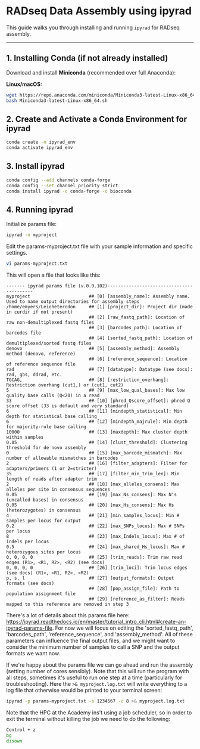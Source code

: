 # RADseq Data Assembly using ipyrad

This guide walks you through installing and running `ipyrad` for RADseq assembly.

---

## 1. Installing Conda (if not already installed)

Download and install **Miniconda** (recommended over full Anaconda):

**Linux/macOS:**
```bash
wget https://repo.anaconda.com/miniconda/Miniconda3-latest-Linux-x86_64.sh
bash Miniconda3-latest-Linux-x86_64.sh
```

## 2. Create and Activate a Conda Environment for ipyrad
```bash
conda create -n ipyrad_env
conda activate ipyrad_env
```

## 3. Install ipyrad
```bash
conda config --add channels conda-forge
conda config --set channel_priority strict
conda install ipyrad -c conda-forge -c bioconda
```

## 4. Running ipyrad
Initialize params file:
```bash
ipyrad -n myproject
```
Edit the params-myproject.txt file with your sample information and specific settings.
```bash
vi params-myproject.txt
```
This will open a file that looks like this:
```text
------- ipyrad params file (v.0.9.102)------------------------------------------
myproject                      ## [0] [assembly_name]: Assembly name. Used to name output directories for assembly steps
/home/emyers/Leioheterodon     ## [1] [project_dir]: Project dir (made in curdir if not present)
                               ## [2] [raw_fastq_path]: Location of raw non-demultiplexed fastq files
                               ## [3] [barcodes_path]: Location of barcodes file
                               ## [4] [sorted_fastq_path]: Location of demultiplexed/sorted fastq files
denovo                         ## [5] [assembly_method]: Assembly method (denovo, reference)
                               ## [6] [reference_sequence]: Location of reference sequence file
rad                            ## [7] [datatype]: Datatype (see docs): rad, gbs, ddrad, etc.
TGCAG,                         ## [8] [restriction_overhang]: Restriction overhang (cut1,) or (cut1, cut2)
5                              ## [9] [max_low_qual_bases]: Max low quality base calls (Q<20) in a read
33                             ## [10] [phred_Qscore_offset]: phred Q score offset (33 is default and very standard)
6                              ## [11] [mindepth_statistical]: Min depth for statistical base calling
6                              ## [12] [mindepth_majrule]: Min depth for majority-rule base calling
10000                          ## [13] [maxdepth]: Max cluster depth within samples
0.85                           ## [14] [clust_threshold]: Clustering threshold for de novo assembly
0                              ## [15] [max_barcode_mismatch]: Max number of allowable mismatches in barcodes
2                              ## [16] [filter_adapters]: Filter for adapters/primers (1 or 2=stricter)
35                             ## [17] [filter_min_trim_len]: Min length of reads after adapter trim
2                              ## [18] [max_alleles_consens]: Max alleles per site in consensus sequences
0.05                           ## [19] [max_Ns_consens]: Max N's (uncalled bases) in consensus
0.05                           ## [20] [max_Hs_consens]: Max Hs (heterozygotes) in consensus
4                              ## [21] [min_samples_locus]: Min # samples per locus for output
0.2                            ## [22] [max_SNPs_locus]: Max # SNPs per locus
8                              ## [23] [max_Indels_locus]: Max # of indels per locus
0.5                            ## [24] [max_shared_Hs_locus]: Max # heterozygous sites per locus
0, 0, 0, 0                     ## [25] [trim_reads]: Trim raw read edges (R1>, <R1, R2>, <R2) (see docs)
0, 0, 0, 0                     ## [26] [trim_loci]: Trim locus edges (see docs) (R1>, <R1, R2>, <R2)
p, s, l                        ## [27] [output_formats]: Output formats (see docs)
                               ## [28] [pop_assign_file]: Path to population assignment file
                               ## [29] [reference_as_filter]: Reads mapped to this reference are removed in step 3
```
There's a lot of details about this params file here: https://ipyrad.readthedocs.io/en/master/tutorial_intro_cli.html#create-an-ipyrad-params-file. For now we will focus on editing the 'sorted_fastq_path', 'barcodes_path', 'reference_sequence', and 'assembly_method'. All of these parameters can influence the final output files, and we might want to consider the minimum number of samples to call a SNP and the output formats we want now.


If we're happy about the params file we can go ahead and run the assembly (setting number of cores sensibly). Note that this will run the program with all steps, sometimes it's useful to run one step at a time (particularly for troubleshooting). Here the `>& myproject.log.txt` will write everything to a log file that otherwise would be printed to your terminal screen:
```bash
ipyrad -p params-myproject.txt -s 1234567 -c 8 >& myproject.log.txt
```
Note that the HPC at the Academy ins't using a job scheduler, so in order to exit the terminal without killing the job we need to do the following:
```bash
Control + z
bg
disown
```
